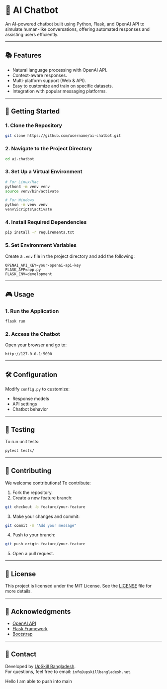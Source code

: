 # 🤖 AI Chatbot

An AI-powered chatbot built using Python, Flask, and OpenAI API to simulate human-like conversations, offering automated responses and assisting users efficiently.

---

## 📚 Features

- Natural language processing with OpenAI API.
- Context-aware responses.
- Multi-platform support (Web & API).
- Easy to customize and train on specific datasets.
- Integration with popular messaging platforms.

---

## 🚀 Getting Started

### 1. Clone the Repository

```bash
git clone https://github.com/username/ai-chatbot.git
```

### 2. Navigate to the Project Directory

```bash
cd ai-chatbot
```

### 3. Set Up a Virtual Environment

```bash
# For Linux/Mac
python3 -m venv venv
source venv/bin/activate

# For Windows
python -m venv venv
venv\Scripts\activate
```

### 4. Install Required Dependencies

```bash
pip install -r requirements.txt
```

### 5. Set Environment Variables

Create a `.env` file in the project directory and add the following:

```
OPENAI_API_KEY=your-openai-api-key
FLASK_APP=app.py
FLASK_ENV=development
```

---

## 🎮 Usage

### 1. Run the Application

```bash
flask run
```

### 2. Access the Chatbot

Open your browser and go to:

```
http://127.0.0.1:5000
```

---

## 🛠️ Configuration

Modify `config.py` to customize:

- Response models
- API settings
- Chatbot behavior

---

## 🧪 Testing

To run unit tests:

```bash
pytest tests/
```

---

## 🤝 Contributing

We welcome contributions! To contribute:

1. Fork the repository.
2. Create a new feature branch:

```bash
git checkout -b feature/your-feature
```

3. Make your changes and commit:

```bash
git commit -m "Add your message"
```

4. Push to your branch:

```bash
git push origin feature/your-feature
```

5. Open a pull request.

---

## 📄 License

This project is licensed under the MIT License. See the [LICENSE](LICENSE) file for more details.

---

## 🙌 Acknowledgments

- [OpenAI API](https://beta.openai.com/)
- [Flask Framework](https://flask.palletsprojects.com/)
- [Bootstrap](https://getbootstrap.com/)

---

## 📧 Contact

Developed by [UpSkill Bangladesh](https://github.com/UpSkill-Bangladesh).\
For questions, feel free to email: `info@upskillbangladesh.net`.



Hello I am able to push into main